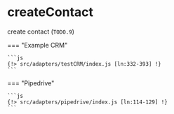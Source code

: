 # createContact

create contact (`TODO.9`)

=== "Example CRM"

    ```js
    {!> src/adapters/testCRM/index.js [ln:332-393] !}
	```
	
=== "Pipedrive"

	```js
    {!> src/adapters/pipedrive/index.js [ln:114-129] !}
	```


